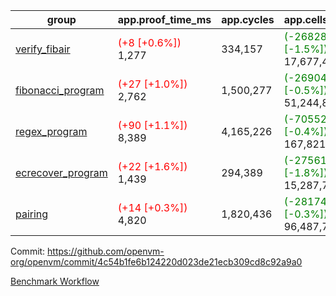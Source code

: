 | group | app.proof_time_ms | app.cycles | app.cells_used | leaf.proof_time_ms | leaf.cycles | leaf.cells_used |
| -- | -- | -- | -- | -- | -- | -- |
| [verify_fibair](https://github.com/openvm-org/openvm/blob/benchmark-results/benchmarks-pr/1521/verify_fibair-4c54b1fe6b124220d023de21ecb309cd8c92a9a0.md) |<span style='color: red'>(+8 [+0.6%])</span> 1,277 |  334,157 | <span style='color: green'>(-268286 [-1.5%])</span> 17,677,488 |- | - | - |
| [fibonacci_program](https://github.com/openvm-org/openvm/blob/benchmark-results/benchmarks-pr/1521/fibonacci-4c54b1fe6b124220d023de21ecb309cd8c92a9a0.md) |<span style='color: red'>(+27 [+1.0%])</span> 2,762 |  1,500,277 | <span style='color: green'>(-269044 [-0.5%])</span> 51,244,873 |- | - | - |
| [regex_program](https://github.com/openvm-org/openvm/blob/benchmark-results/benchmarks-pr/1521/regex-4c54b1fe6b124220d023de21ecb309cd8c92a9a0.md) |<span style='color: red'>(+90 [+1.1%])</span> 8,389 |  4,165,226 | <span style='color: green'>(-705524 [-0.4%])</span> 167,821,892 |- | - | - |
| [ecrecover_program](https://github.com/openvm-org/openvm/blob/benchmark-results/benchmarks-pr/1521/ecrecover-4c54b1fe6b124220d023de21ecb309cd8c92a9a0.md) |<span style='color: red'>(+22 [+1.6%])</span> 1,439 |  294,389 | <span style='color: green'>(-275619 [-1.8%])</span> 15,287,796 |- | - | - |
| [pairing](https://github.com/openvm-org/openvm/blob/benchmark-results/benchmarks-pr/1521/pairing-4c54b1fe6b124220d023de21ecb309cd8c92a9a0.md) |<span style='color: red'>(+14 [+0.3%])</span> 4,820 |  1,820,436 | <span style='color: green'>(-281747 [-0.3%])</span> 96,487,777 |- | - | - |


Commit: https://github.com/openvm-org/openvm/commit/4c54b1fe6b124220d023de21ecb309cd8c92a9a0

[Benchmark Workflow](https://github.com/openvm-org/openvm/actions/runs/14088221203)
